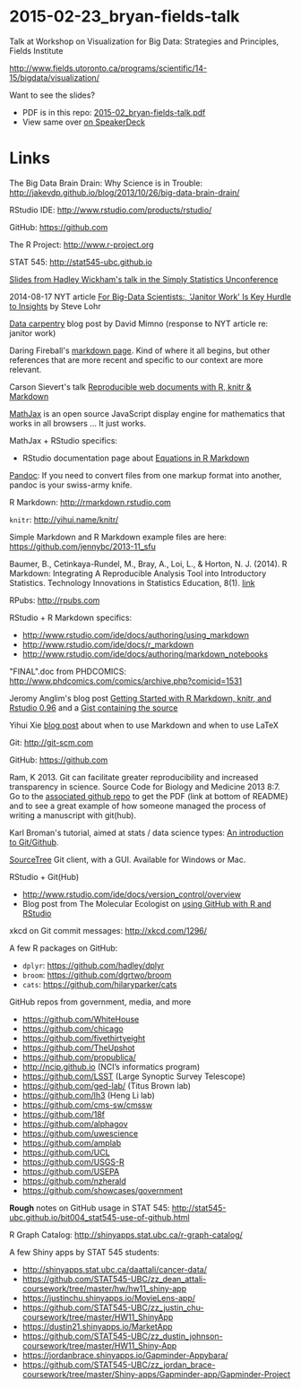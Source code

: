 # 2015-02-23_bryan-fields-talk
Talk at Workshop on Visualization for Big Data: Strategies and Principles, Fields Institute

<http://www.fields.utoronto.ca/programs/scientific/14-15/bigdata/visualization/>

Want to see the slides?

  * PDF is in this repo: [2015-02_bryan-fields-talk.pdf](2015-02_bryan-fields-talk.pdf)
  * View same over [on SpeakerDeck](https://speakerdeck.com/jennybc/new-tools-and-workflows-for-data-analysis)

Links
========================================================

The Big Data Brain Drain: Why Science is in Trouble: <http://jakevdp.github.io/blog/2013/10/26/big-data-brain-drain/>

RStudio IDE: <http://www.rstudio.com/products/rstudio/>

GitHub: <https://github.com>

The R Project: <http://www.r-project.org>

STAT 545: <http://stat545-ubc.github.io>

[Slides from Hadley Wickham's talk in the Simply Statistics Unconference](http://t.co/D931Og8mq3)

2014-08-17 NYT article [For Big-Data Scientists:, 'Janitor Work' Is Key Hurdle to Insights](http://www.nytimes.com/2014/08/18/technology/for-big-data-scientists-hurdle-to-insights-is-janitor-work.html?partner=rss&emc=rss&smid=tw-nytimesscience&_r=0) by Steve Lohr

[Data carpentry](http://mimno.infosci.cornell.edu/b/articles/carpentry/) blog post by David Mimno (response to NYT article re: janitor work)

Daring Fireball's [markdown page](http://daringfireball.net/projects/markdown/). Kind of where it all begins, but other references that are more recent and specific to our context are more relevant.

Carson Sievert's talk [Reproducible web documents with R, knitr & Markdown](http://cpsievert.github.io/slides/markdown/)

[MathJax](http://www.mathjax.org) is an open source JavaScript display engine for mathematics that works in all browsers ... It just works.

MathJax + RStudio specifics:

  * RStudio documentation page about [Equations in R Markdown](http://www.rstudio.com/ide/docs/authoring/using_markdown_equations)

[Pandoc](http://johnmacfarlane.net/pandoc/): If you need to convert files from one markup format into another, pandoc is your swiss-army knife. 

R Markdown: <http://rmarkdown.rstudio.com>

`knitr`: <http://yihui.name/knitr/>

Simple Markdown and R Markdown example files are here: <https://github.com/jennybc/2013-11_sfu>

Baumer, B., Cetinkaya-Rundel, M., Bray, A., Loi, L., & Horton, N. J. (2014). R Markdown: Integrating A Reproducible Analysis Tool into Introductory Statistics. Technology Innovations in Statistics Education, 8(1). [link](https://escholarship.org/uc/item/90b2f5xh)

RPubs: <http://rpubs.com>

RStudio + R Markdown specifics:

  * <http://www.rstudio.com/ide/docs/authoring/using_markdown>
  * <http://www.rstudio.com/ide/docs/r_markdown>
  * <http://www.rstudio.com/ide/docs/authoring/markdown_notebooks>

"FINAL".doc from PHDCOMICS: <http://www.phdcomics.com/comics/archive.php?comicid=1531> 

Jeromy Anglim's blog post [Getting Started with R Markdown, knitr, and Rstudio 0.96](http://jeromyanglim.blogspot.ca/2012/05/getting-started-with-r-markdown-knitr.html) and a [Gist containing the source](https://gist.github.com/jeromyanglim/2716336)

Yihui Xie [blog post](http://yihui.name/en/2013/10/markdown-or-latex/) about when to use Markdown and when to use LaTeX

Git: <http://git-scm.com>

GitHub: <https://github.com>

Ram, K 2013. Git can facilitate greater reproducibility and increased transparency in science. Source Code for Biology and Medicine 2013 8:7. Go to the [associated github repo](https://github.com/karthikram/smb_git) to get the PDF (link at bottom of README) and to see a great example of how someone managed the process of writing a manuscript with git(hub).

Karl Broman's tutorial, aimed at stats / data science types: [An introduction to Git/Github](http://kbroman.github.io/github_tutorial/).

[SourceTree](http://www.sourcetreeapp.com) Git client, with a GUI. Available for Windows or Mac.

RStudio + Git(Hub)

  * <http://www.rstudio.com/ide/docs/version_control/overview>
  * Blog post from The Molecular Ecologist on [using GitHub with R and RStudio](http://www.molecularecologist.com/2013/11/using-github-with-r-and-rstudio/)

xkcd on Git commit messages: <http://xkcd.com/1296/>

A few R packages on GitHub:

  * `dplyr`: <https://github.com/hadley/dplyr>
  * `broom`: <https://github.com/dgrtwo/broom>
  * `cats`: <https://github.com/hilaryparker/cats>

GitHub repos from government, media, and more

  * https://github.com/WhiteHouse
  * https://github.com/chicago
  * https://github.com/fivethirtyeight
  * https://github.com/TheUpshot
  * https://github.com/propublica/
  * http://ncip.github.io (NCI’s informatics program)
  * https://github.com/LSST (Large Synoptic Survey Telescope)
  * https://github.com/ged-lab/ (Titus Brown lab)
  * https://github.com/lh3 (Heng Li lab)
  * https://github.com/cms-sw/cmssw
  * https://github.com/18f
  * https://github.com/alphagov
  * https://github.com/uwescience
  * https://github.com/amplab
  * https://github.com/UCL
  * https://github.com/USGS-R
  * https://github.com/USEPA
  * https://github.com/nzherald
  * https://github.com/showcases/government

__Rough__ notes on GitHub usage in STAT 545: <http://stat545-ubc.github.io/bit004_stat545-use-of-github.html>

R Graph Catalog: <http://shinyapps.stat.ubc.ca/r-graph-catalog/>

A few Shiny apps by STAT 545 students:

  * <http://shinyapps.stat.ubc.ca/daattali/cancer-data/>
  * <https://github.com/STAT545-UBC/zz_dean_attali-coursework/tree/master/hw/hw11_shiny-app>
  * <https://justinchu.shinyapps.io/MovieLens-app/>
  * <https://github.com/STAT545-UBC/zz_justin_chu-coursework/tree/master/HW11_ShinyApp>
  * <https://dustin21.shinyapps.io/MarketApp>
  * <https://github.com/STAT545-UBC/zz_dustin_johnson-coursework/tree/master/HW11_Shiny-App>
  * <https://jordanbrace.shinyapps.io/Gapminder-Appybara/>
  * <https://github.com/STAT545-UBC/zz_jordan_brace-coursework/tree/master/Shiny-apps/Gapminder-app/Gapminder-Project>

